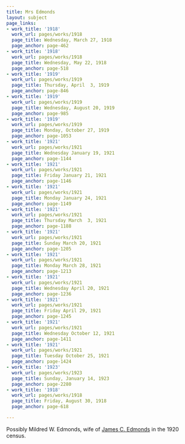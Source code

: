 ```yaml
---
title: Mrs Edmonds
layout: subject
page_links:
- work_title: '1918'
  work_url: pages/works/1918
  page_title: Wednesday, March 27, 1918
  page_anchor: page-462
- work_title: '1918'
  work_url: pages/works/1918
  page_title: Wednesday, May 22, 1918
  page_anchor: page-518
- work_title: '1919'
  work_url: pages/works/1919
  page_title: Thursday, April  3, 1919
  page_anchor: page-846
- work_title: '1919'
  work_url: pages/works/1919
  page_title: Wednesday, August 20, 1919
  page_anchor: page-985
- work_title: '1919'
  work_url: pages/works/1919
  page_title: Monday, October 27, 1919
  page_anchor: page-1053
- work_title: '1921'
  work_url: pages/works/1921
  page_title: Wednesday January 19, 1921
  page_anchor: page-1144
- work_title: '1921'
  work_url: pages/works/1921
  page_title: Friday January 21, 1921
  page_anchor: page-1146
- work_title: '1921'
  work_url: pages/works/1921
  page_title: Monday January 24, 1921
  page_anchor: page-1149
- work_title: '1921'
  work_url: pages/works/1921
  page_title: Thursday March  3, 1921
  page_anchor: page-1188
- work_title: '1921'
  work_url: pages/works/1921
  page_title: Sunday March 20, 1921
  page_anchor: page-1205
- work_title: '1921'
  work_url: pages/works/1921
  page_title: Monday March 28, 1921
  page_anchor: page-1213
- work_title: '1921'
  work_url: pages/works/1921
  page_title: Wednesday April 20, 1921
  page_anchor: page-1236
- work_title: '1921'
  work_url: pages/works/1921
  page_title: Friday April 29, 1921
  page_anchor: page-1245
- work_title: '1921'
  work_url: pages/works/1921
  page_title: Wednesday October 12, 1921
  page_anchor: page-1411
- work_title: '1921'
  work_url: pages/works/1921
  page_title: Tuesday October 25, 1921
  page_anchor: page-1424
- work_title: '1923'
  work_url: pages/works/1923
  page_title: Sunday, January 14, 1923
  page_anchor: page-2280
- work_title: '1918'
  work_url: pages/works/1918
  page_title: Friday, August 30, 1918
  page_anchor: page-618

---
```

<p>Possibly Mildred W. Edmonds, wife of <a href='../subjects/7689' title='Claude Edmonds'>James C. Edmonds</a> in the 1920 census.</p>